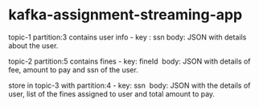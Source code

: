 # kafka-assignment-streaming-app

topic-1 partition:3 contains user info - key : ssn body: JSON with details about the user. 

topic-2 partition:5 contains fines - key: fineId  body: JSON with details of fee, amount to pay and ssn of the user. 

store in topic-3 with partition:4 - key: ssn  body: JSON with the details of user, list of the fines assigned to user and total amount to pay.
